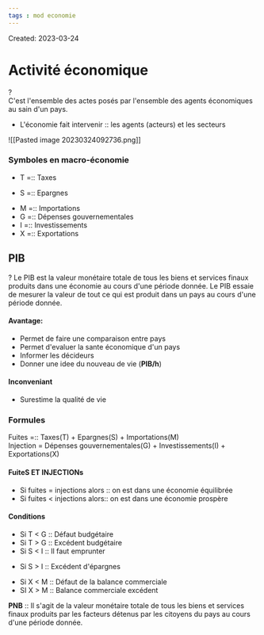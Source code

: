 ```yaml
---
tags : mod economie
---
```

Created: 2023-03-24

# Activité économique
?  
C'est l'ensemble des actes posés par l'ensemble des agents économiques au sain d'un pays.

- L'économie fait intervenir :: les agents (acteurs) et les secteurs


![[Pasted image 20230324092736.png]]

### Symboles en macro-économie
- T =:: Taxes
<!--SR:!2023-09-08,1,230-->
- S =:: Epargnes
<!--SR:!2023-09-08,1,230-->
- M =:: Importations
- G =:: Dépenses gouvernementales
- I =:: Investissements
- X =:: Exportations
## **PIB** 
?
Le PIB est la valeur monétaire totale de tous les biens et services finaux produits dans une économie au cours d'une période donnée.
Le PIB essaie de mesurer la valeur de tout ce qui est produit dans un pays au cours d'une période donnée.
#### Avantage:
- Permet de faire une comparaison entre pays
- Permet d'evaluer la sante économique d'un pays
- Informer les décideurs
- Donner une idee du nouveau de vie (**PIB/h**)
#### Inconveniant
- Surestime la qualité de vie

### Formules

Fuites =:: Taxes(T) + Epargnes(S) + Importations(M)  
Injection = Dépenses gouvernementales(G) + Investissements(I) + Exportations(X)

#### FuiteS ET INJECTIONs
- Si fuites = injections alors :: on est dans une économie équilibrée
- Si fuites < injections alors:: on est dans une économie prospère

#### Conditions
- Si T < G :: Défaut budgétaire
- Si T > G :: Excédent budgétaire
- Si S < I :: Il faut emprunter
<!--SR:!2023-09-08,1,230-->
- Si S > I :: Excédent d'épargnes
<!--SR:!2023-09-08,1,230-->
- Si X < M :: Défaut de la balance commerciale
- SI X > M :: Balance commerciale excédent

**PNB** :: Il s'agit de la valeur monétaire totale de tous les biens et services finaux produits par les facteurs détenus par les citoyens du pays au cours d'une période donnée.